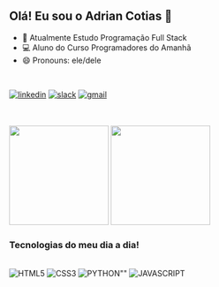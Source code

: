 ## Olá! Eu sou  o Adrian Cotias 👋

- 👤 Atualmente Estudo Programação Full Stack 
- 💻 Aluno do Curso Programadores do Amanhã
- 😄 Pronouns: ele/dele
<br>

[![linkedin](	https://img.shields.io/badge/LinkedIn-0077B5?style=for-the-badge&logo=linkedin&logoColor=white)](https://www.linkedin.com/in/adrian-da-silva-cotias-94a878248/)
[![slack](https://img.shields.io/badge/Slack-4A154B?style=for-the-badge&logo=slack&logoColor=white)]()
[![gmail](https://img.shields.io/badge/Gmail-D14836?style=for-the-badge&logo=gmail&logoColor=white)](www.adriancotyas@gmail.com)

<br>
<br>
<div> 
   <img  height="180em" src="https://github-readme-stats.vercel.app/api?username=AdrianCotias&show_icons=true&theme=midnight-purple&include_all_commits=true&count_private=true"/>
   <img  height="180em" src="https://github-readme-stats.vercel.app/api/top-langs/?username=AdrianCotias&layout=compact&langs_count=16&theme=midnight-purple"/>
</div>


### Tecnologias do meu dia a dia!

<div style="display: inline-block;"><br>
   <img src="https://img.shields.io/badge/HTML5-E34F26?style=for-the-badge&logo=html5&logoColor=white" alt="HTML5" >
   <img src="https://img.shields.io/badge/CSS3-1572B6?style=for-the-badge&logo=css3&logoColor=white" alt="CSS3">
   <img src="https://img.shields.io/badge/Python-14354C?style=for-the-badge&logo=python&logoColor=white" alt=PYTHON"">
   <img src="https://img.shields.io/badge/JavaScript-F7DF1E?style=for-the-badge&logo=javascript&logoColor=black" alt="JAVASCRIPT">
</div>
